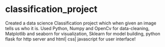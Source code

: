 # classification_project
Created a data science Classification project which when given an image tells us who it is. Used Python, Numpy and OpenCv for data-cleaning, Matplotlib and seaborn for visualization, Sklearn for model building, python flask for http server and html| css| javascript for user interface!
